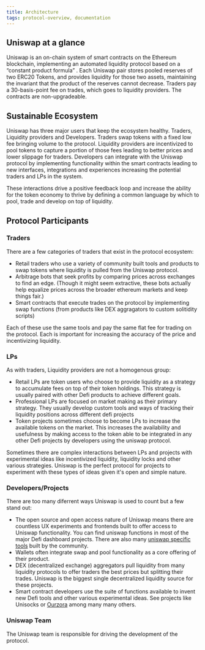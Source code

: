 ```yaml
---
title: Architecture
tags: protocol-overview, documentation
---
```


## Uniswap at a glance

Uniswap is an on-chain system of smart contracts on the Ethereum blockchain, implementing an automated liquidity protocol based on a <Link to="/docs/v2/core-concepts/math"> “constant product formula” </Link>. Each Uniswap pair stores pooled reserves of two ERC20 Tokens, and provides liquidity for those two assets, maintaining the invariant that the product of the reserves cannot decrease. Traders pay a <Link to="/docs/v2/core-concepts/fees"> 30-basis-point fee </Link> on trades, which goes to liquidity providers. The contracts are non-upgradeable.

## Sustainable Ecosystem

Uniswap has three major users that keep the ecosystem healthy. Traders, Liquidity providers and Developers. Traders swap tokens with a fixed <Link to="/docs/v2/core-concepts/fees"> low fee </Link> bringing volume to the protocol. Liquidity providers are incentivized to pool tokens to capture a portion of those fees leading to better prices and lower slippage for traders. Developers can integrate with the Uniswap protocol by implementing functionality within the smart contracts leading to new interfaces, integrations and experiences increasing the potential traders and LPs in the system.

These interactions drive a positive feedback loop and increase the ability for the token economy to thrive by defining a common language by which to pool, trade and develop on top of liquidity.

## Protocol Participants

### Traders

There are a few categories of traders that exist in the protocol ecosystem:

- Retail traders who use a variety of community built tools and products to swap tokens where liquidity is pulled from the Uniswap protocol.
- Arbitrage bots that seek profits by comparing prices across exchanges to find an edge. (Though it might seem extractive, these bots actually help equalize prices across the broader ethereum markets and keep things fair.)
- Smart contracts that execute trades on the protocol by implementing swap functions (from products like DEX aggragators to custom solitidity scripts)

Each of these use the same tools and pay the same flat fee for trading on the protocol. Each is important for increasing the accuracy of the price and incentivizing liquidity.

### LPs

As with traders, Liquidity providers are not a homogenous group:

- Retail LPs are token users who choose to provide liquidity as a strategy to accumulate fees on top of their token holdings. This strategy is usually paired with other Defi products to achieve different goals.
- Professional LPs are focused on market making as their primary strategy. They usually develop custom tools and ways of tracking their liquidity positions across different defi projects
- Token projects sometimes choose to become LPs to increase the available tokens on the market. This increases the availability and usefulness by making access to the token able to be integrated in any other Defi projects by developers using the uniswap protocol.

Sometimes there are complex interactions between LPs and projects with experimental ideas like incentivized liquidity, liquidity locks and other various strategies. Uniswap is the perfect protocol for projects to experiment with these types of ideas given it's open and simple nature.

### Developers/Projects

There are too many diferrent ways Uniswap is used to count but a few stand out:

- The open source and open access nature of Uniswap means there are countless UX experiments and frontends built to offer access to Uniswap functionality. You can find uniswap functions in most of the major Defi dashboard projects. There are also many [uniswap specific tools](https://github.com/Uniswap/universe) built by the community.
- Wallets often integrate swap and pool functionality as a core offering of their product.
- DEX (decentralized exchange) aggregators pull liquidity from many liquidity protocols to offer traders the best prices but splitting their trades. Uniswap is the biggest single decentralized liquidity source for these projects.
- Smart contract developers use the suite of functions available to invent new Defi tools and other various experimental ideas. See projects like Unisocks or [Ourzora](https://ourzora.com/) among many many others.

### Uniswap Team

The Uniswap team is responsible for driving the development of the protocol.
